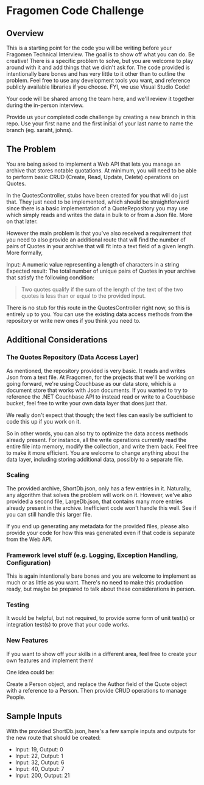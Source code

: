 # Fragomen Code Challenge

## Overview

This is a starting point for the code you will be writing before your Fragomen Technical Interview. The goal is to show off what you can do. Be creative! There is a specific problem to solve, but you are welcome to play around with it and add things that we didn't ask for. The code provided is intentionally bare bones and has very little to it other than to outline the problem. Feel free to use any development tools you want, and reference publicly available libraries if you choose. FYI, we use Visual Studio Code!

Your code will be shared among the team here, and we'll review it together during the in-person interview.

Provide us your completed code challenge by creating a new branch in this repo. Use your first name and the first initial of your last name to name the branch (eg. saraht, johns).

## The Problem

You are being asked to implement a Web API that lets you manage an archive that stores notable quotations. At minimum, you will need to be able to perform basic CRUD (Create, Read, Update, Delete) operations on Quotes. 

In the QuotesController, stubs have been created for you that will do just that. They just need to be implemented, which should be straightforward since there is a basic implementation of a QuoteRepository you may use which simply reads and writes the data in bulk to or from a Json file. More on that later.

However the main problem is that you've also received a requirement that you need to also provide an additional route that will find the number of pairs of Quotes in your archive that will fit into a text field of a given length. More formally,

Input: A numeric value representing a length of characters in a string
Expected result: The total number of unique pairs of Quotes in your archive that satisfy the following condition:
> Two quotes qualify if the sum of the length of the text of the two quotes is less than or equal to the provided input.

There is no stub for this route in the QuotesController right now, so this is entirely up to you. You can use the existing data access methods from the repository or write new ones if you think you need to.

## Additional Considerations

### The Quotes Repository (Data Access Layer)

As mentioned, the repository provided is very basic. It reads and writes Json from a text file. At Fragomen, for the projects that we'll be working on going forward, we're using Couchbase as our data store, which is a document store that works with Json documents. If you wanted to try to reference the .NET Couchbase API to instead read or write to a Couchbase bucket, feel free to write your own data layer that does just that. 

We really don't expect that though; the text files can easily be sufficient to code this up if you work on it.

So in other words, you can also try to optimize the data access methods already present. For instance, all the write operations currently read the entire file into memory, modify the collection, and write them back. Feel free to make it more efficient. You are welcome to change anything about the data layer, including storing additional data, possibly to a separate file. 

### Scaling

The provided archive, ShortDb.json, only has a few entries in it. Naturally, any algorithm that solves the problem will work on it. However, we've also provided a second file, LargeDb.json, that contains many more entries already present in the archive. Inefficient code won't handle this well. See if you can still handle this larger file.

If you end up generating any metadata for the provided files, please also provide your code for how this was generated even if that code is separate from the Web API.

### Framework level stuff (e.g. Logging, Exception Handling, Configuration)

This is again intentionally bare bones and you are welcome to implement as much or as little as you want. There's no need to make this production ready, but maybe be prepared to talk about these considerations in person.

### Testing

It would be helpful, but not required, to provide some form of unit test(s) or integration test(s) to prove that your code works.

### New Features

If you want to show off your skills in a different area, feel free to create your own features and implement them! 

One idea could be:

Create a Person object, and replace the Author field of the Quote object with a reference to a Person. Then provide CRUD operations to manage People.

## Sample Inputs

With the provided ShortDb.json, here's a few sample inputs and outputs for the new route that should be created:

* Input: 19, Output: 0
* Input: 22, Output: 1
* Input: 32, Output: 6
* Input: 40, Output: 7
* Input: 200, Output: 21
